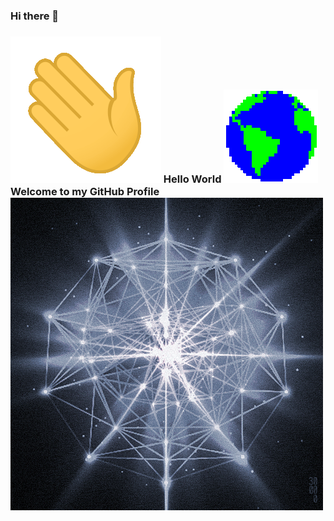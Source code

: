### Hi there 👋

### <img src="https://github.com/aswin2108/aswin2108/blob/main/Assets/Hi.gif"> Hello World <img src="https://github.com/aswin2108/aswin2108/blob/main/Assets/Earth.gif"> Welcome to my GitHub Profile <img src="https://github.com/aswin2108/aswin2108/blob/main/Assets/NIbp.gif">

<!--
**aswin2108/aswin2108** is a ✨ _special_ ✨ repository because its `README.md` (this file) appears on your GitHub profile.

Here are some ideas to get you started:

- 🔭 I’m currently working on ...
- 🌱 I’m currently learning ...
- 👯 I’m looking to collaborate on ...
- 🤔 I’m looking for help with ...
- 💬 Ask me about ...
- 📫 How to reach me: ...
- 😄 Pronouns: ...
- ⚡ Fun fact: ...
-->
